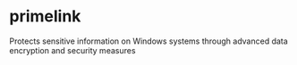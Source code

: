 # primelink
Protects sensitive information on Windows systems through advanced data encryption and security measures
